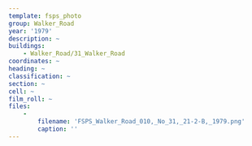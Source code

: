 ```yaml
---
template: fsps_photo
group: Walker_Road
year: '1979'
description: ~
buildings:
    - Walker_Road/31_Walker_Road
coordinates: ~
heading: ~
classification: ~
section: ~
cell: ~
film_roll: ~
files:
    -
        filename: 'FSPS_Walker_Road_010,_No_31,_21-2-B,_1979.png'
        caption: ''
---
```

